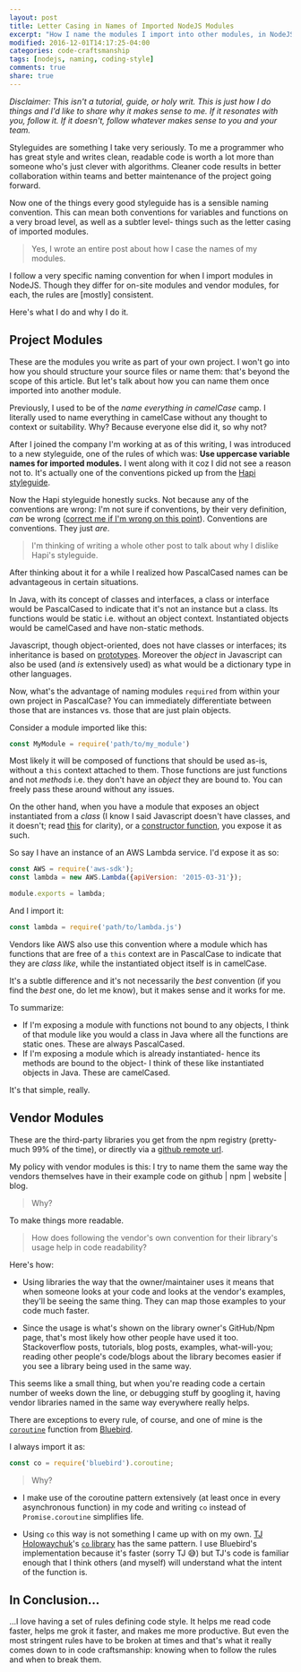 ```yaml
---
layout: post
title: Letter Casing in Names of Imported NodeJS Modules
excerpt: "How I name the modules I import into other modules, in NodeJS."
modified: 2016-12-01T14:17:25-04:00
categories: code-craftsmanship
tags: [nodejs, naming, coding-style]
comments: true
share: true
---
```


*Disclaimer: This isn't a tutorial, guide, or holy writ. This is just how I do things and I'd like to share why it makes sense to me. If it resonates with you, follow it. If it doesn't, follow whatever makes sense to you and your team.*

Styleguides are something I take very seriously. To me a programmer who has great style and writes clean, readable code is worth a lot more than someone who's just clever with algorithms. Cleaner code results in better collaboration within teams and better maintenance of the project going forward.

Now one of the things every good styleguide has is a sensible naming convention. This can mean both conventions for variables and functions on a very broad level, as well as a subtler level- things such as the letter casing of imported modules.

> Yes, I wrote an entire post about how I case the names of my modules.

I follow a very specific naming convention for when I import modules in NodeJS. Though they differ for on-site modules and vendor modules, for each, the rules are [mostly] consistent.

Here's what I do and why I do it.

Project Modules
---------------

These are the modules you write as part of your own project. I won't go into how you should structure your source files or name them: that's beyond the scope of this article. But let's talk about how you can name them once imported into another module.

Previously, I used to be of the *name everything in camelCase* camp. I literally used to name everything in camelCase without any thought to context or suitability. Why? Because everyone else did it, so why not?

After I joined the company I'm working at as of this writing, I was introduced to a new styleguide, one of the rules of which was: **Use uppercase variable names for imported modules.** I went along with it coz I did not see a reason not to. It's actually one of the conventions picked up from the [Hapi styleguide](http://hapijs.com/styleguide).

Now the Hapi styleguide honestly sucks. Not because any of the conventions are wrong: I'm not sure if conventions, by their very definition, *can* be wrong ([correct me if I'm wrong on this point](mailto:shuvophoenix@gmail.com)). Conventions are conventions. They just *are*.

> I'm thinking of writing a whole other post to talk about why I dislike Hapi's styleguide.

After thinking about it for a while I realized how PascalCased names can be advantageous in certain situations.

In Java, with its concept of classes and interfaces, a class or interface would be PascalCased to indicate that it's not an instance but a class. Its functions would be static i.e. without an object context. Instantiated objects would be camelCased and have non-static methods.

Javascript, though object-oriented, does not have classes or interfaces; its inheritance is based on [prototypes](http://javascriptissexy.com/javascript-prototype-in-plain-detailed-language/). Moreover the *object* in Javascript can also be used (and *is* extensively used) as what would be a dictionary type in other languages.

Now, what's the advantage of naming modules `required` from within your own project in PascalCase? You can immediately differentiate between those that are instances vs. those that are just plain objects.

Consider a module imported like this:

```javascript
const MyModule = require('path/to/my_module')
```

Most likely it will be composed of functions that should be used as-is, without a `this` context attached to them. Those functions are just functions and not *methods* i.e. they don't have an *object* they are bound to. You can freely pass these around without any issues.

On the other hand, when you have a module that exposes an object instantiated from a  *class* (I know I said Javascript doesn't have classes, and it doesn't; read [this](https://developer.mozilla.org/en/docs/Web/JavaScript/Reference/Classes) for clarity), or a [constructor function](https://developer.mozilla.org/en-US/docs/Web/JavaScript/Reference/Global_Objects/Object/constructor), you expose it as such.

So say I have an instance of an AWS Lambda service. I'd expose it as so:

```javascript
const AWS = require('aws-sdk');
const lambda = new AWS.Lambda({apiVersion: '2015-03-31'});

module.exports = lambda;
```

And I import it:

```javascript
const lambda = require('path/to/lambda.js')
```

Vendors like AWS also use this convention where a module which has functions that are free of a `this` context are in PascalCase to indicate that they are *class like*, while the instantiated object itself is in camelCase.

It's a subtle difference and it's not necessarily the *best* convention (if you find the *best* one, do let me know), but it makes sense and it works for me.

To summarize:

- If I'm exposing a module with functions not bound to any objects, I think of that module like you would a class in Java where all the functions are static ones. These are always PascalCased.
- If I'm exposing a module which is already instantiated- hence its methods are bound to the object- I think of these like instantiated objects in Java. These are camelCased.

It's that simple, really.

Vendor Modules
--------------

These are the third-party libraries you get from the npm registry (pretty-much 99% of the time), or directly via a [github remote url](http://stackoverflow.com/a/17509764/2584375).

My policy with vendor modules is this: I try to name them the same way the vendors themselves have in their example code on github | npm | website | blog.

> Why?

To make things more readable.

> How does following the vendor's own convention for their library's usage help in code readability?

Here's how:

- Using libraries the way that the owner/maintainer uses it means that when someone looks at your code and looks at the vendor's examples, they'll be seeing the same thing. They can map those examples to your code much faster.

- Since the usage is what's shown on the library owner's GitHub/Npm page, that's most likely how other people have used it too. Stackoverflow posts, tutorials, blog posts, examples, what-will-you; reading other people's code/blogs about the library becomes easier if you see a library being used in the same way.

This seems like a small thing, but when you're reading code a certain number of weeks down the line, or debugging stuff by googling it, having vendor libraries named in the same way everywhere really helps.

There are exceptions to every rule, of course, and one of mine is the [`coroutine`](http://bluebirdjs.com/docs/api/promise.coroutine.html) function from [Bluebird](http://bluebirdjs.com/).

I always import it as:

```javascript
const co = require('bluebird').coroutine;
```

> Why?

- I make use of the coroutine pattern extensively (at least once in every asynchronous function) in my code and writing `co` instead of `Promise.coroutine` simplifies life.

- Using `co` this way is not something I came up with on my own. [TJ Holowaychuk](https://github.com/tj)'s [`co` library](https://github.com/tj/co) has the same pattern. I use Bluebird's implementation because it's faster (sorry TJ &#x1f605;) but TJ's code is familiar enough that I think others (and myself) will understand what the intent of the function is.

In Conclusion...
----------------
...I love having a set of rules defining code style. It helps me read code faster, helps me grok it faster, and makes me more productive. But even the most stringent rules have to be broken at times and that's what it really comes down to in code craftsmanship: knowing when to follow the rules and when to break them.
